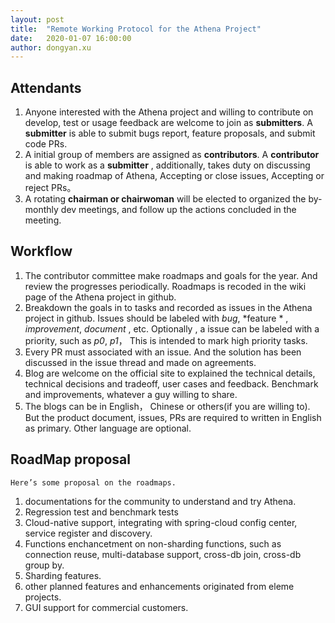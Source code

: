 ```yaml
---
layout: post
title:  "Remote Working Protocol for the Athena Project"
date:   2020-01-07 16:00:00
author: dongyan.xu
---
```

## Attendants
1. Anyone interested with the Athena project and willing to contribute on develop, test or usage feedback are welcome to join as **submitters**. A **submitter** is able to submit bugs report, feature proposals, and submit code PRs.
2. A initial group of members are assigned as **contributors**. A **contributor**  is able to work as a **submitter** , additionally,  takes duty on discussing and making roadmap of Athena,  Accepting or close issues, Accepting or reject PRs。
3. A rotating **chairman or chairwoman** will be elected to organized the by-monthly dev meetings, and follow up the actions concluded in the meeting.

## Workflow
1.  The contributor committee make roadmaps and goals for the year. And review the progresses  periodically.  Roadmaps is recoded in the wiki page of the Athena project in github.
2. Breakdown the goals in to tasks and recorded as issues in the Athena project in github.  Issues should be labeled with *bug*, *feature * , *improvement*, *document* , etc.  Optionally , a issue can be labeled with a priority, such as *p0*, *p1*， This is intended to mark high priority tasks.
3. Every PR must associated with an issue.  And the solution has been discussed in the issue thread and made on agreements.
4. Blog are welcome on the official site to explained the technical details, technical decisions and tradeoff, user cases and feedback. Benchmark and improvements, whatever a guy willing to share.
5. The blogs can be in English， Chinese or others(if you are willing to). But the product document, issues, PRs are required to written in English as primary. Other language are optional.

## RoadMap proposal
	Here’s some proposal on the roadmaps.
1.  documentations for the community to understand and try Athena.
2. Regression test and benchmark tests
3. Cloud-native support, integrating with spring-cloud config center, service register and discovery.
4. Functions enchancetment on non-sharding functions, such as connection reuse, multi-database support, cross-db join, cross-db group by.
5. Sharding features.
6. other planned features and enhancements originated from eleme projects.
7. GUI support for commercial customers.
